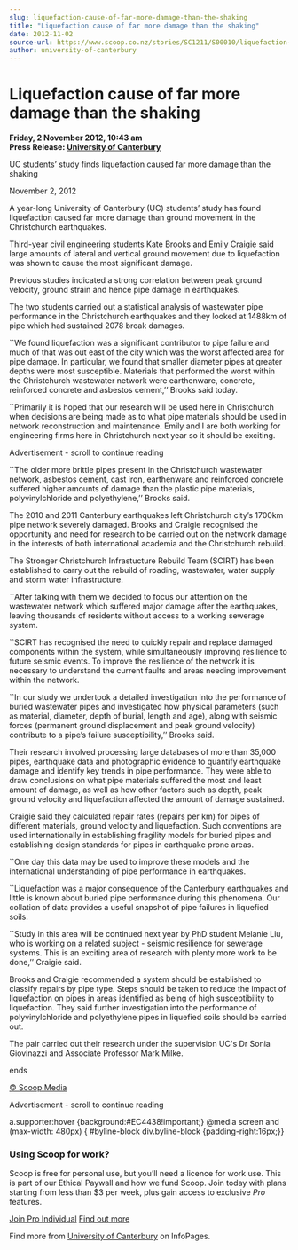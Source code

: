 ```yaml
---
slug: liquefaction-cause-of-far-more-damage-than-the-shaking
title: "Liquefaction cause of far more damage than the shaking"
date: 2012-11-02
source-url: https://www.scoop.co.nz/stories/SC1211/S00010/liquefaction-cause-of-far-more-damage-than-the-shaking.htm
author: university-of-canterbury
---
```

Liquefaction cause of far more damage than the shaking
======================================================

**Friday, 2 November 2012, 10:43 am**  
**Press Release: [University of Canterbury](https://info.scoop.co.nz/University_of_Canterbury)**

UC students’ study finds liquefaction caused far more damage than the shaking

November 2, 2012

A year-long University of Canterbury (UC) students’ study has found liquefaction caused far more damage than ground movement in the Christchurch earthquakes.

Third-year civil engineering students Kate Brooks and Emily Craigie said large amounts of lateral and vertical ground movement due to liquefaction was shown to cause the most significant damage.

Previous studies indicated a strong correlation between peak ground velocity, ground strain and hence pipe damage in earthquakes.

The two students carried out a statistical analysis of wastewater pipe performance in the Christchurch earthquakes and they looked at 1488km of pipe which had sustained 2078 break damages.

\`\`We found liquefaction was a significant contributor to pipe failure and much of that was out east of the city which was the worst affected area for pipe damage. In particular, we found that smaller diameter pipes at greater depths were most susceptible. Materials that performed the worst within the Christchurch wastewater network were earthenware, concrete, reinforced concrete and asbestos cement,’’ Brooks said today.

\`\`Primarily it is hoped that our research will be used here in Christchurch when decisions are being made as to what pipe materials should be used in network reconstruction and maintenance. Emily and I are both working for engineering firms here in Christchurch next year so it should be exciting.

Advertisement - scroll to continue reading





\`\`The older more brittle pipes present in the Christchurch wastewater network, asbestos cement, cast iron, earthenware and reinforced concrete suffered higher amounts of damage than the plastic pipe materials, polyvinylchloride and polyethylene,’’ Brooks said.

The 2010 and 2011 Canterbury earthquakes left Christchurch city’s 1700km pipe network severely damaged. Brooks and Craigie recognised the opportunity and need for research to be carried out on the network damage in the interests of both international academia and the Christchurch rebuild.

The Stronger Christchurch Infrastucture Rebuild Team (SCIRT) has been established to carry out the rebuild of roading, wastewater, water supply and storm water infrastructure.

\`\`After talking with them we decided to focus our attention on the wastewater network which suffered major damage after the earthquakes, leaving thousands of residents without access to a working sewerage system.

\`\`SCIRT has recognised the need to quickly repair and replace damaged components within the system, while simultaneously improving resilience to future seismic events. To improve the resilience of the network it is necessary to understand the current faults and areas needing improvement within the network.

\`\`In our study we undertook a detailed investigation into the performance of buried wastewater pipes and investigated how physical parameters (such as material, diameter, depth of burial, length and age), along with seismic forces (permanent ground displacement and peak ground velocity) contribute to a pipe’s failure susceptibility,’’ Brooks said.

Their research involved processing large databases of more than 35,000 pipes, earthquake data and photographic evidence to quantify earthquake damage and identify key trends in pipe performance. They were able to draw conclusions on what pipe materials suffered the most and least amount of damage, as well as how other factors such as depth, peak ground velocity and liquefaction affected the amount of damage sustained.

Craigie said they calculated repair rates (repairs per km) for pipes of different materials, ground velocity and liquefaction. Such conventions are used internationally in establishing fragility models for buried pipes and establishing design standards for pipes in earthquake prone areas.

\`\`One day this data may be used to improve these models and the international understanding of pipe performance in earthquakes.

\`\`Liquefaction was a major consequence of the Canterbury earthquakes and little is known about buried pipe performance during this phenomena. Our collation of data provides a useful snapshot of pipe failures in liquefied soils.

\`\`Study in this area will be continued next year by PhD student Melanie Liu, who is working on a related subject - seismic resilience for sewerage systems. This is an exciting area of research with plenty more work to be done,’’ Craigie said.

Brooks and Craigie recommended a system should be established to classify repairs by pipe type. Steps should be taken to reduce the impact of liquefaction on pipes in areas identified as being of high susceptibility to liquefaction. They said further investigation into the performance of polyvinylchloride and polyethylene pipes in liquefied soils should be carried out.

The pair carried out their research under the supervision UC's Dr Sonia Giovinazzi and Associate Professor Mark Milke.

ends

[© Scoop Media](http://www.scoop.co.nz/about/terms.html)  

Advertisement - scroll to continue reading



a.supporter:hover {background:#EC4438!important;} @media screen and (max-width: 480px) { #byline-block div.byline-block {padding-right:16px;}}

### Using Scoop for work?

Scoop is free for personal use, but you’ll need a licence for work use. This is part of our Ethical Paywall and how we fund Scoop. Join today with plans starting from less than $3 per week, plus gain access to exclusive _Pro_ features.  
  
[Join Pro Individual](https://pro.scoop.co.nz/Individual/?from=ProIn24) [Find out more](https://pro.scoop.co.nz/using-scoop-for-work/?from=ProIn24)

Find more from [University of Canterbury](https://info.scoop.co.nz/University_of_Canterbury) on InfoPages.